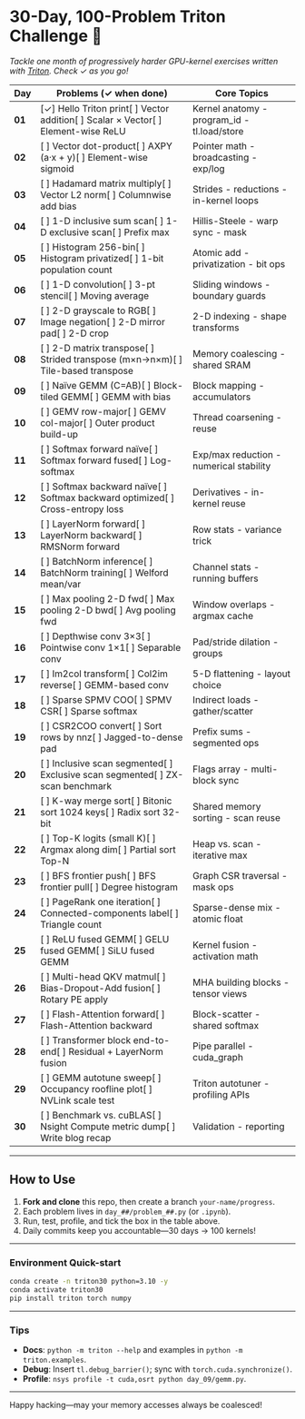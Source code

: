 # 30-Day, 100-Problem Triton Challenge 🚀

_Tackle one month of progressively harder GPU-kernel exercises written with [Triton](https://github.com/openai/triton). Check ✓ as you go!_

| Day    | Problems (✓ when done)                                                            | Core Topics                                 |
| ------ | --------------------------------------------------------------------------------- | ------------------------------------------- |
| **01** | [✓] Hello Triton print[ ] Vector addition[ ] Scalar × Vector[ ] Element-wise ReLU | Kernel anatomy - program_id - tl.load/store |
| **02** | [ ] Vector dot-product[ ] AXPY (a·x + y)[ ] Element-wise sigmoid                  | Pointer math - broadcasting - exp/log       |
| **03** | [ ] Hadamard matrix multiply[ ] Vector L2 norm[ ] Columnwise add bias             | Strides - reductions - in-kernel loops      |
| **04** | [ ] 1-D inclusive sum scan[ ] 1-D exclusive scan[ ] Prefix max                    | Hillis-Steele - warp sync - mask            |
| **05** | [ ] Histogram 256-bin[ ] Histogram privatized[ ] 1-bit population count           | Atomic add - privatization - bit ops        |
| **06** | [ ] 1-D convolution[ ] 3-pt stencil[ ] Moving average                             | Sliding windows - boundary guards           |
| **07** | [ ] 2-D grayscale to RGB[ ] Image negation[ ] 2-D mirror pad[ ] 2-D crop          | 2-D indexing - shape transforms             |
| **08** | [ ] 2-D matrix transpose[ ] Strided transpose (m×n→n×m)[ ] Tile-based transpose   | Memory coalescing - shared SRAM             |
| **09** | [ ] Naïve GEMM (C=AB)[ ] Block-tiled GEMM[ ] GEMM with bias                       | Block mapping - accumulators                |
| **10** | [ ] GEMV row-major[ ] GEMV col-major[ ] Outer product build-up                    | Thread coarsening - reuse                   |
| **11** | [ ] Softmax forward naïve[ ] Softmax forward fused[ ] Log-softmax                 | Exp/max reduction - numerical stability     |
| **12** | [ ] Softmax backward naïve[ ] Softmax backward optimized[ ] Cross-entropy loss    | Derivatives - in-kernel reuse               |
| **13** | [ ] LayerNorm forward[ ] LayerNorm backward[ ] RMSNorm forward                    | Row stats - variance trick                  |
| **14** | [ ] BatchNorm inference[ ] BatchNorm training[ ] Welford mean/var                 | Channel stats - running buffers             |
| **15** | [ ] Max pooling 2-D fwd[ ] Max pooling 2-D bwd[ ] Avg pooling fwd                 | Window overlaps - argmax cache              |
| **16** | [ ] Depthwise conv 3×3[ ] Pointwise conv 1×1[ ] Separable conv                    | Pad/stride dilation - groups                |
| **17** | [ ] Im2col transform[ ] Col2im reverse[ ] GEMM-based conv                         | 5-D flattening - layout choice              |
| **18** | [ ] Sparse SPMV COO[ ] SPMV CSR[ ] Sparse softmax                                 | Indirect loads - gather/scatter             |
| **19** | [ ] CSR2COO convert[ ] Sort rows by nnz[ ] Jagged-to-dense pad                    | Prefix sums - segmented ops                 |
| **20** | [ ] Inclusive scan segmented[ ] Exclusive scan segmented[ ] ZX-scan benchmark     | Flags array - multi-block sync              |
| **21** | [ ] K-way merge sort[ ] Bitonic sort 1024 keys[ ] Radix sort 32-bit               | Shared memory sorting - scan reuse          |
| **22** | [ ] Top-K logits (small K)[ ] Argmax along dim[ ] Partial sort Top-N              | Heap vs. scan - iterative max               |
| **23** | [ ] BFS frontier push[ ] BFS frontier pull[ ] Degree histogram                    | Graph CSR traversal - mask ops              |
| **24** | [ ] PageRank one iteration[ ] Connected-components label[ ] Triangle count        | Sparse-dense mix - atomic float             |
| **25** | [ ] ReLU fused GEMM[ ] GELU fused GEMM[ ] SiLU fused GEMM                         | Kernel fusion - activation math             |
| **26** | [ ] Multi-head QKV matmul[ ] Bias-Dropout-Add fusion[ ] Rotary PE apply           | MHA building blocks - tensor views          |
| **27** | [ ] Flash-Attention forward[ ] Flash-Attention backward                           | Block-scatter - shared softmax              |
| **28** | [ ] Transformer block end-to-end[ ] Residual + LayerNorm fusion                   | Pipe parallel - cuda_graph                  |
| **29** | [ ] GEMM autotune sweep[ ] Occupancy roofline plot[ ] NVLink scale test           | Triton autotuner - profiling APIs           |
| **30** | [ ] Benchmark vs. cuBLAS[ ] Nsight Compute metric dump[ ] Write blog recap        | Validation - reporting                      |

---

## How to Use

1. **Fork and clone** this repo, then create a branch `your-name/progress`.
2. Each problem lives in `day_##/problem_##.py` (or `.ipynb`).
3. Run, test, profile, and tick the box in the table above.
4. Daily commits keep you accountable—30 days → 100 kernels!

---

### Environment Quick-start

```bash
conda create -n triton30 python=3.10 -y
conda activate triton30
pip install triton torch numpy
```

---

### Tips

- **Docs**: `python -m triton --help` and examples in `python -m triton.examples`.
- **Debug**: Insert `tl.debug_barrier()`; sync with `torch.cuda.synchronize()`.
- **Profile**: `nsys profile -t cuda,osrt python day_09/gemm.py`.

---

Happy hacking—may your memory accesses always be coalesced!
